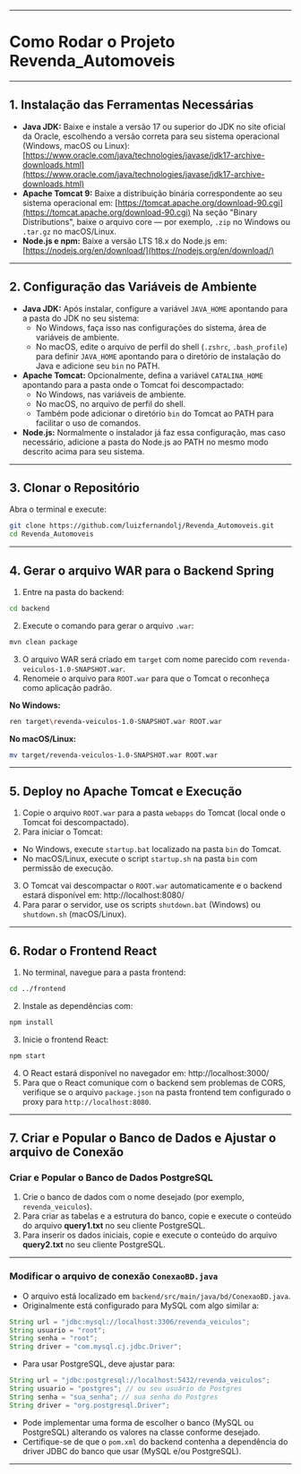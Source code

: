 
***

# Como Rodar o Projeto Revenda_Automoveis

***

## 1. Instalação das Ferramentas Necessárias

- **Java JDK:** Baixe e instale a versão 17 ou superior do JDK no site oficial da Oracle, escolhendo a versão correta para seu sistema operacional (Windows, macOS ou Linux):
[https://www.oracle.com/java/technologies/javase/jdk17-archive-downloads.html](https://www.oracle.com/java/technologies/javase/jdk17-archive-downloads.html)
- **Apache Tomcat 9:** Baixe a distribuição binária correspondente ao seu sistema operacional em:
[https://tomcat.apache.org/download-90.cgi](https://tomcat.apache.org/download-90.cgi)
Na seção "Binary Distributions", baixe o arquivo core — por exemplo, `.zip` no Windows ou `.tar.gz` no macOS/Linux.
- **Node.js e npm:** Baixe a versão LTS 18.x do Node.js em:
[https://nodejs.org/en/download/](https://nodejs.org/en/download/)

***

## 2. Configuração das Variáveis de Ambiente

- **Java JDK:** Após instalar, configure a variável `JAVA_HOME` apontando para a pasta do JDK no seu sistema:
    - No Windows, faça isso nas configurações do sistema, área de variáveis de ambiente.
    - No macOS, edite o arquivo de perfil do shell (`.zshrc`, `.bash_profile`) para definir `JAVA_HOME` apontando para o diretório de instalação do Java e adicione seu `bin` no PATH.
- **Apache Tomcat:** Opcionalmente, defina a variável `CATALINA_HOME` apontando para a pasta onde o Tomcat foi descompactado:
    - No Windows, nas variáveis de ambiente.
    - No macOS, no arquivo de perfil do shell.
    - Também pode adicionar o diretório `bin` do Tomcat ao PATH para facilitar o uso de comandos.
- **Node.js:** Normalmente o instalador já faz essa configuração, mas caso necessário, adicione a pasta do Node.js ao PATH no mesmo modo descrito acima para seu sistema.

***

## 3. Clonar o Repositório

Abra o terminal e execute:

```bash
git clone https://github.com/luizfernandolj/Revenda_Automoveis.git
cd Revenda_Automoveis
```


***

## 4. Gerar o arquivo WAR para o Backend Spring

1. Entre na pasta do backend:
```bash
cd backend
```

2. Execute o comando para gerar o arquivo `.war`:
```bash
mvn clean package
```

3. O arquivo WAR será criado em `target` com nome parecido com `revenda-veiculos-1.0-SNAPSHOT.war`.
4. Renomeie o arquivo para `ROOT.war` para que o Tomcat o reconheça como aplicação padrão.

**No Windows:**

```bash
ren target\revenda-veiculos-1.0-SNAPSHOT.war ROOT.war
```

**No macOS/Linux:**

```bash
mv target/revenda-veiculos-1.0-SNAPSHOT.war ROOT.war
```


***

## 5. Deploy no Apache Tomcat e Execução

1. Copie o arquivo `ROOT.war` para a pasta `webapps` do Tomcat (local onde o Tomcat foi descompactado).
2. Para iniciar o Tomcat:

- No Windows, execute `startup.bat` localizado na pasta `bin` do Tomcat.
- No macOS/Linux, execute o script `startup.sh` na pasta `bin` com permissão de execução.

3. O Tomcat vai descompactar o `ROOT.war` automaticamente e o backend estará disponível em:
http://localhost:8080/
4. Para parar o servidor, use os scripts `shutdown.bat` (Windows) ou `shutdown.sh` (macOS/Linux).

***

## 6. Rodar o Frontend React

1. No terminal, navegue para a pasta frontend:
```bash
cd ../frontend
```

2. Instale as dependências com:
```bash
npm install
```

3. Inicie o frontend React:
```bash
npm start
```

4. O React estará disponível no navegador em:
http://localhost:3000/
5. Para que o React comunique com o backend sem problemas de CORS, verifique se o arquivo `package.json` na pasta frontend tem configurado o proxy para `http://localhost:8080`.

***

## 7. Criar e Popular o Banco de Dados e Ajustar o arquivo de Conexão

### Criar e Popular o Banco de Dados PostgreSQL

1. Crie o banco de dados com o nome desejado (por exemplo, `revenda_veiculos`).
2. Para criar as tabelas e a estrutura do banco, copie e execute o conteúdo do arquivo **query1.txt** no seu cliente PostgreSQL.
3. Para inserir os dados iniciais, copie e execute o conteúdo do arquivo **query2.txt** no seu cliente PostgreSQL.

***

### Modificar o arquivo de conexão `ConexaoBD.java`

- O arquivo está localizado em `backend/src/main/java/bd/ConexaoBD.java`.
- Originalmente está configurado para MySQL com algo similar a:

```java
String url = "jdbc:mysql://localhost:3306/revenda_veiculos";
String usuario = "root";
String senha = "root";
String driver = "com.mysql.cj.jdbc.Driver";
```

- Para usar PostgreSQL, deve ajustar para:

```java
String url = "jdbc:postgresql://localhost:5432/revenda_veiculos";
String usuario = "postgres"; // ou seu usuário do Postgres
String senha = "sua_senha"; // sua senha do Postgres
String driver = "org.postgresql.Driver";
```

- Pode implementar uma forma de escolher o banco (MySQL ou PostgreSQL) alterando os valores na classe conforme desejado.
- Certifique-se de que o `pom.xml` do backend contenha a dependência do driver JDBC do banco que usar (MySQL e/ou PostgreSQL).

***
